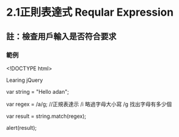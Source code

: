 # 2.1正則表達式 Reqular Expression

## 註：檢查用戶輸入是否符合要求

### 範例

&lt;!DOCTYPE html&gt;

Learing jQuery  
  
  
  
  
  
var string = "Hello adan";  
  
var regex = /a/g;  //正規表達示 /i 略過字母大小寫 /g 找出字母有多少個  
  
var result = string.match\(regex\);  
  
alert\(result\);  
  


